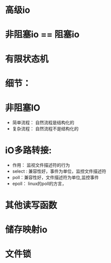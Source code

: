 # 高级io
# 非阻塞io == 阻塞io 
# 有限状态机   
# 细节： 
# 非阻塞IO 
- 简单流程： 自然流程是结构化的
- 复杂流程： 自然流程不是结构化的
# iO多路转接:
- 作用： 监视文件描述符的行为
- select : 兼容性好，事件为单位，监控文件描述符
- poll：兼容性好，文件描述符为单位,监控事件
- epoll： linux的poll的方言，

# 其他读写函数 
# 储存映射io
# 文件锁 

